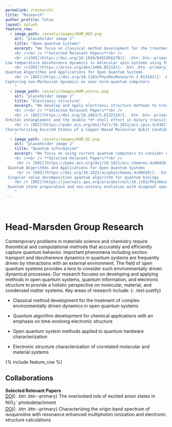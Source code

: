 ```yaml
---
permalink: /research/
title: "Research"
author_profile: false
layout: splash
feature_row:
  - image_path: /assets/images/KHM_OQS.png
    alt: "placeholder image 2"
    title: "Open quantum systems"
    excerpt: "We focus on classical method development for the treatment of open system dynamics in the Markovian and non-Markovian regimes. We also focus on algorithm development to model these dynamics using current Noisy-Intermediate scale quantum computers. 
    <br /><br /> **Selected Relevant Papers**<br />
    <br />[DOI](https://doi.org/10.1039/D4SC05627B){: .btn .btn--primary}
Low temperature decoherence dynamics in molecular spin systems using the Lindblad master equation
    <br />[DOI](https://arxiv.org/abs/2406.05219){: .btn .btn--primary}
Quantum Algorithms and Applications for Open Quantum Systems
    <br /> [DOI](https://doi.org/10.1103/PhysRevResearch.3.013182){: .btn .btn--primary}
Capturing non-Markovian dynamics on near-term quantum computers
    "
  - image_path: /assets/images/KHM_estruc.png
    alt: "placeholder image 2"
    title: "Electronic structure"
    excerpt: "We develop and apply electronic structure methods to treat strong correlation in metal complexes.
    <br /><br /> **Selected Relevant Papers**<br />
    <br /> [DOI](https://doi.org/10.1063/5.0232316){: .btn .btn--primary}
Orbital entanglement and the double *d*-shell effect in binary transition metal molecules  
    <br /> [DOI](https://pubs.acs.org/doi/full/10.1021/acs.jpca.3c03827){: .btn .btn--primary}
Characterizing Excited States of a Copper-Based Molecular Qubit Candidate with Correlated Electronic Structure Methods
    "
  - image_path: /assets/images/KHM_QI.png
    alt: "placeholder image 2"
    title: "Quantum information"
    excerpt: "We focus on using current quantum computers to consider non-unitary quantum processes, and conversely we apply open quantum system methods to better model quantum hardware.
    <br /><br /> **Selected Relevant Papers**<br />
     <br /> [DOI](https://pubs.acs.org/doi/10.1021/acs.chemrev.4c00428){: .btn .btn--primary}
 Quantum Algorithms and Applications for Open Quantum Systems
     <br /> [DOI](https://doi.org/10.1021/acsphyschemau.4c00018){: .btn .btn--primary}
 Singular value decomposition quantum algorithm for quantum biology
    <br /> [DOI](https://journals.aps.org/pra/abstract/10.1103/PhysRevA.106.022414){: .btn .btn--primary}
 Quantum state preparation and non-unitary evolution with diagonal operators
    "
---
```


<br>

# Head-Marsden Group Research

Contemporary problems in materials science and chemistry require theoretical and computational methods that accurately and efficiently capture quantum behavior. Important phenomena including exciton transport and decoherence dynamics in quantum systems are frequently driven by interactions with an external environment. The field of open quantum systems provides a lens to consider such environmentally driven dynamical processes. Our research focuses on developing and applying methods in open quantum systems, quantum information, and electronic structure to provide a holistic perspective on molecular, material, and condensed matter systems. Key areas of research include:
{: .text-justify}

* Classical method development for the treatment of complex environmentally driven dynamics in open quantum systems

* Quantum algorithm development for chemical applications with an emphasis on time-evolving electronic structure

* Open quantum system methods applied to quantum hardware characterization

* Electronic structure characterization of correlated molecular and material systems 

{% include feature_row %}

## Collaborations

**Selected Relevant Papers**
 <br /> [DOI](https://doi.org/10.1063/5.0188066){: .btn .btn--primary}
The overlooked role of excited anion states in NiO<sub>2</sub><sup>-</sup> photodetachment
 <br /> [DOI](https://pubs.aip.org/aip/jcp/article/159/13/134305/2914200){: .btn .btn--primary}
Characterizing the origin band spectrum of isoquinoline with resonance enhanced multiphoton ionization and electronic structure calculations


